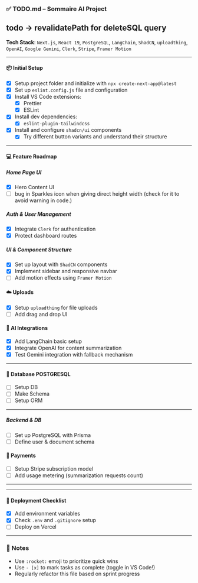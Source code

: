 ### ✅ TODO.md – Sommaire AI Project

## todo -> revalidatePath for deleteSQL query

**Tech Stack**: `Next.js`, `React 19`, `PostgreSQL`, `LangChain`, `ShadCN`, `uploadthing`, `OpenAI`, `Google Gemini`, `Clerk`, `Stripe`, `Framer Motion`

---

#### 📦 Initial Setup

- [x] Setup project folder and initialize with `npx create-next-app@latest`
- [x] Set up `eslint.config.js` file and configuration
- [x] Install VS Code extensions:
  - [x] Prettier
  - [x] ESLint
- [x] Install dev dependencies:
  - [x] `eslint-plugin-tailwindcss`
- [x] Install and configure `shadcn/ui` components
  - [x] Try different button variants and understand their structure

---

#### 💻 Feature Roadmap

##### Home Page UI

- [x] Hero Content UI
- [ ] bug in Sparkles icon when giving direct height width (check for it to avoid warning in code.)

##### Auth & User Management

- [x] Integrate `Clerk` for authentication
- [x] Protect dashboard routes

##### UI & Component Structure

- [x] Set up layout with `ShadCN` components
- [x] Implement sidebar and responsive navbar
- [ ] Add motion effects using `Framer Motion`

#### ☁️ Uploads

- [x] Setup `uploadthing` for file uploads
- [ ] Add drag and drop UI

#### 🧠 AI Integrations

- [x] Add LangChain basic setup
- [x] Integrate OpenAI for content summarization
- [x] Test Gemini integration with fallback mechanism

---

#### 🧠 Database POSTGRESQL

- [ ] Setup DB
- [ ] Make Schema
- [ ] Setup ORM

---

##### Backend & DB

- [ ] Set up PostgreSQL with Prisma
- [ ] Define user & document schema

#### 🛒 Payments

- [ ] Setup Stripe subscription model
- [ ] Add usage metering (summarization requests count)

---

---

#### 🚀 Deployment Checklist

- [x] Add environment variables
- [x] Check `.env` and `.gitignore` setup
- [ ] Deploy on Vercel

---

### 📌 Notes

- Use `:rocket:` emoji to prioritize quick wins
- Use `- [x]` to mark tasks as complete (toggle in VS Code!)
- Regularly refactor this file based on sprint progress
